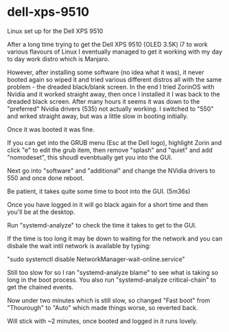 # dell-xps-9510
Linux set up for the Dell XPS 9510

After a long time trying to get the Dell XPS 9510 (OLED 3.5K) i7 to work various flavours of Linux I eventually managed to get it working with my day to day work distro which is Manjaro.

However, after installing some software (no idea what it was), it never booted again so wiped it and tried various different distros all with the same problem - the dreaded black/blank screen.  In the end I tried ZorinOS with Nvidia and it worked straight away, then once I installed it I was back to the dreaded black screen.  After many hours it seems it was down to the "preferred" Nvidia drivers (535) not actually working.  I switched to "550" and wrked straight away, but was a little slow in booting initially.

Once it was booted it was fine.

If you can get into the GRUB menu (Esc at the Dell logo), highlight Zorin and click "e" to edit the grub item, then remove "splash" and "quiet" and add "nomodeset", this shoudl evenbtually get you into the GUI.

Next go into "software" and "additional" and change the NVidia drivers to 550 and once done reboot.

Be patient, it takes quite some time to boot into the GUI. (5m36s)

Once you have logged in it will go black again for a short time and then you'll be at the desktop.

Run "systemd-analyze" to check the time it takes to get to the GUI.

If the time is too long it may be down to waiting for the network and you can disbale the wait intil network is available by typing:

"sudo systemctl disable NetworkManager-wait-online.service"

Still too slow for so I ran "systemd-analyze blame" to see what is taking so long in the boot process.  You also run "systemd-analyze critical-chain" to get the chained events.

Now under two minutes which is still slow, so changed "Fast boot" from "Thourough" to "Auto" which made things worse, so reverted back.

Will stick with ~2 minutes, once booted and logged in it runs lovely.
